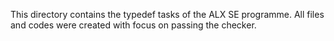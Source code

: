 This directory contains the typedef tasks of the ALX SE programme. All files and codes were created with focus on passing the checker.
